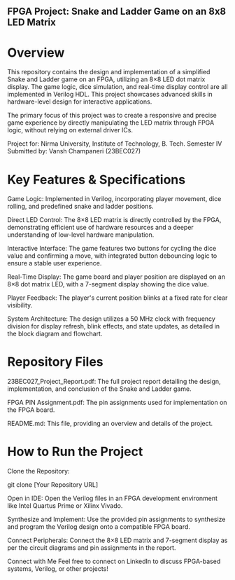 ## FPGA Project: Snake and Ladder Game on an 8x8 LED Matrix
# Overview
This repository contains the design and implementation of a simplified Snake and Ladder game on an FPGA, utilizing an 8×8 LED dot matrix display. The game logic, dice simulation, and real-time display control are all implemented in Verilog HDL. This project showcases advanced skills in hardware-level design for interactive applications.

The primary focus of this project was to create a responsive and precise game experience by directly manipulating the LED matrix through FPGA logic, without relying on external driver ICs.

Project for: Nirma University, Institute of Technology, B. Tech. Semester IV
Submitted by: Vansh Champaneri (23BEC027)

# Key Features & Specifications
Game Logic: Implemented in Verilog, incorporating player movement, dice rolling, and predefined snake and ladder positions.

Direct LED Control: The 8×8 LED matrix is directly controlled by the FPGA, demonstrating efficient use of hardware resources and a deeper understanding of low-level hardware manipulation.

Interactive Interface: The game features two buttons for cycling the dice value and confirming a move, with integrated button debouncing logic to ensure a stable user experience.

Real-Time Display: The game board and player position are displayed on an 8×8 dot matrix LED, with a 7-segment display showing the dice value.

Player Feedback: The player's current position blinks at a fixed rate for clear visibility.

System Architecture: The design utilizes a 50 MHz clock with frequency division for display refresh, blink effects, and state updates, as detailed in the block diagram and flowchart.

# Repository Files
23BEC027_Project_Report.pdf: The full project report detailing the design, implementation, and conclusion of the Snake and Ladder game.

FPGA PIN Assignment.pdf: The pin assignments used for implementation on the FPGA board.

README.md: This file, providing an overview and details of the project.

# How to Run the Project
Clone the Repository:

git clone [Your Repository URL]

Open in IDE: Open the Verilog files in an FPGA development environment like Intel Quartus Prime or Xilinx Vivado.

Synthesize and Implement: Use the provided pin assignments to synthesize and program the Verilog design onto a compatible FPGA board.

Connect Peripherals: Connect the 8×8 LED matrix and 7-segment display as per the circuit diagrams and pin assignments in the report.

Connect with Me
Feel free to connect on LinkedIn to discuss FPGA-based systems, Verilog, or other projects!
